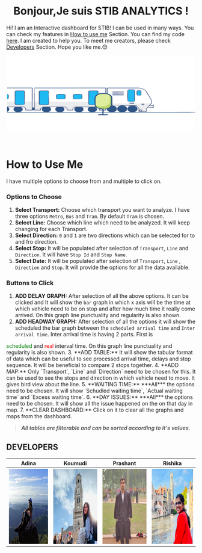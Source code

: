 <div align="center">  <H1> Bonjour,Je suis STIB ANALYTICS ! </H1> </div>

Hi! I am an Interactive dashboard for STIB! I can be used in many ways. You can check my features in [How to use me](#how-to-use-me) Section. You can find my code [here](https://github.com/ULB2022/stib_data_mining). I am created to help you. To meet me creators, please check [Developers](#developers) Section.  Hope you like me.😊 
<br>

<p align="center">
  <img src="./assets/train.gif" width="500" height="200"/>
</p>


<br>

# How to Use Me
I have multiple options to choose from and multiple to click on.
### Options to Choose
1. **Select Transport:** Choose which transport you want to analyze. I have three options `Metro`, `Bus` and `Tram`. By default `Tram` is chosen.
2. **Select Line:** Choose which line which need to be analyzed. It will keep changing for each Transport.
3. **Select Direction:** `0` and `1` are two directions which can be selected for to and fro direction.
4. **Select Stop:** It will be populated after selection of `Transport`, `Line` and `Direction`. It will have `Stop Id` and `Stop Name`.
5. **Select Date:** It will be populated after selection of  `Transport`, `Line` , `Direction` and `Stop`. It will provide the options for all the data available.

### Buttons to Click
1. **ADD DELAY GRAPH:** After selection of all the above options. It can be clicked and It will show the `bar` graph in which x axis will be the time at which vehicle need to be on stop and after how much time it really come arrived. On this graph line punctuality and regularity is also shown.
2. **ADD HEADWAY GRAPH:** After selection of all the options it will show the scheduled the bar graph between the `scheduled arrival time` and `Inter arrival time`.  Inter arrival time is having 2 parts. First is 
<div style="color:green;display:inline">scheduled</div> and <div style="color:red;display:inline">real</div> interval time. On this graph line punctuality and regularity is also shown.
3. **ADD TABLE:** It will show the tabular format of data which can be useful to see processed arrival time, delays and stop sequence. It will be beneficial to compare 2 stops together.
4. **ADD MAP:** Only   `Transport`, `Line` and `Direction` need to be chosen for this. It can be used to see the stops and direction in which vehicle need to move. It gives bird view about the line.
5. **WAITING TIME:** ***All*** the options need to be chosen. It will show `Schudled waiting time`, `Actual waiting time` and `Excess waiting time`.
6. **DAY ISSUES:** ***All*** the options need to be chosen. It will show all the issue happened on the on that day in map.
7. **CLEAR DASHBOARD:** Click on it to clear all the graphs and maps from the dashboard.

   >  ***All tables are filterable and can be sorted according to it's values.***



## DEVELOPERS


Adina | Koumudi | Prashant | Rishika |
--- | --- | --- | --- |
| <img src="./assets/adina.jpg" width="200" height="200" /> | <img src="./assets/koumudi.jpg" width="200" height="200" /> | <img src="./assets/prashant.jpg" width="200" height="200" /> |<img src="./assets/rishika.jpg" width="200" height="200" />|

